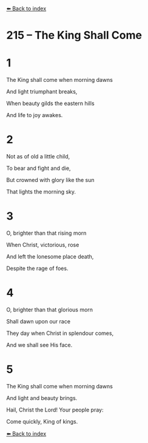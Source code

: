 [⬅️ Back to index](../README.md)

# 215 – The King Shall Come





# 1

The King shall come when morning dawns

And light triumphant breaks,

When beauty gilds the eastern hills

And life to joy awakes.



# 2

Not as of old a little child,

To bear and fight and die,

But crowned with glory like the sun

That lights the morning sky.



# 3

O, brighter than that rising morn

When Christ, victorious, rose

And left the lonesome place death,

Despite the rage of foes.



# 4

O, brighter than that glorious morn

Shall dawn upon our race

They day when Christ in splendour comes,

And we shall see His face.



# 5

The King shall come when morning dawns

And light and beauty brings.

Hail, Christ the Lord! Your people pray:

Come quickly, King of kings.

[⬅️ Back to index](../README.md)
